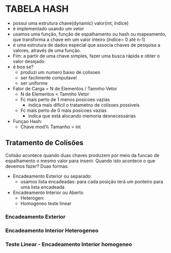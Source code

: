 # TABELA HASH 
- possui uma estrutura chave(dynamic) valor(int, indice)
- é implementado usando um vetor
- usamos uma função, função de espalhamento ou hash ou mapeamento, que transforma a chave em um valor inteiro (indice= 0 até n-1)
- é uma estrutura de dados especial que associa chaves de pesquisa a valores, através de uma função.
- Fim: a partir de uma chave simples, fazer uma busca rápida e obter o valor desejado.
- é boa se?
  - produzi um numero baixo de colisoes
  - ser facilmente computavel
  - ser uniforme
- Fator de Carga = N de Elementos / Tamnho Vetor
  -  N de Elementos < Tamnho Vetor
  -  Fc mais perto de 1 menos posicoes vazias
     -  indica mais dificil o tratametno de colisoes possiveis
  -  Fc mais perto de 0 mais posicoes vazias
     -  indica que está alocando memoria desnecessárias
-  Funçao Hash:
   -  Chave mod% Tamanho = int


## Tratamento de Colisões
Colisão acontece quando duas chaves produzem por meio da funcao de espalhamento o mesmo valor para inserir. Quando isto acontece o que devemos fazer?
Duas formas:
- Encadeamento Exterior ou separado:
  - usamos lista encadeadas: para cada posição terá um ponteiro para uma lista encadeada
- Encadeamento Interior ou Aberto   
  - Heterogen: 
  - Homogeneo teste linear

### Encadeamento Exterior
### Encadeamento Interior Heterogeneo
### Teste Linear - Encadeamento Interior homogeneo